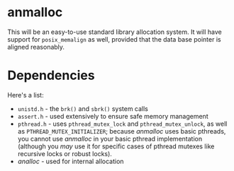 # anmalloc

This will be an easy-to-use standard library allocation system. It will have support for `posix_memalign` as well, provided that the data base pointer is aligned reasonably.

# Dependencies

Here's a list:
 * `unistd.h` - the `brk()` and `sbrk()` system calls
 * `assert.h` - used extensively to ensure safe memory management
 * `pthread.h` - uses `pthread_mutex_lock` and `pthread_mutex_unlock`, as well as `PTHREAD_MUTEX_INITIALIZER`; because *anmalloc* uses basic pthreads, you cannot use *anmalloc* in your basic pthread implementation (although you *may* use it for specific cases of pthread mutexes like recursive locks or robust locks).
 * *analloc* - used for internal allocation

